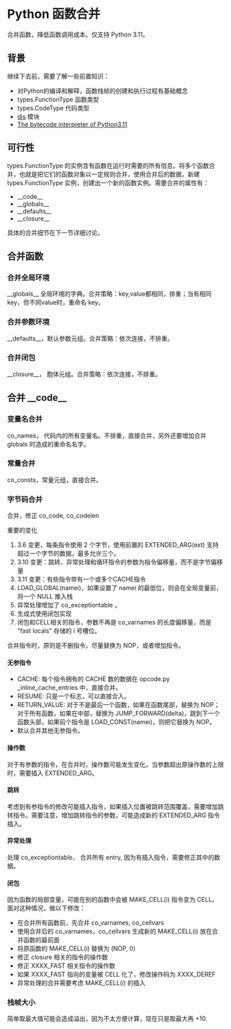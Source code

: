 # Python 函数合并

合并函数，降低函数调用成本。仅支持 Python 3.11。

## 背景

继续下去前，需要了解一些前置知识：

- 对Python的编译和解释，函数栈帧的创建和执行过程有基础概念
- types.FunctionType 函数类型
- types.CodeType 代码类型
- [dis](https://docs.python.org/zh-cn/3.11/library/dis.html) 模块
- [The bytecode interpreter of Python3.11](https://devguide.python.org/internals/interpreter/#jumps)

## 可行性

types.FunctionType 的实例含有函数在运行时需要的所有信息。将多个函数合并，也就是把它们的函数对象以一定规则合并，使用合并后的数据，新建 types.FunctionType 实例，创建出一个新的函数实例。需要合并的属性有：

- \_\_code\_\_
- \_\_globals\_\_
- \_\_defaults\_\_
- \_\_closure\_\_

具体的合并细节在下一节详细讨论。

## 合并函数

### 合并全局环境

\_\_globals\_\_ 全局环境的字典。合并策略：key,value都相同，排重；当有相同key，但不同value时，重命名 key。

### 合并参数环境

\_\_defaults\_\_，默认参数元组。合并策略：依次连接，不排重。

### 合并闭包

\_\_closure\_\_， 胞体元组。合并策略：依次连接，不排重。

## 合并 \_\_code\_\_

### 变量名合并

co_names， 代码内的所有变量名。不排重，直接合并，另外还要增加合并 globals 时造成的重命名名字。

### 常量合并

co_consts，常量元组，直接合并。

### 字节码合并

合并，修正 co_code, co_codelen

重要的变化

1. 3.6 变更，每条指令使用 2 个字节，使用前置的 EXTENDED_ARG(ext) 支持超过一个字节的数据，最多允许三个。
2. 3.10 变更：跳转、异常处理和循环指令的参数为指令偏移量，而不是字节偏移量
3. 3.11 变更：有些指令带有一个或多个CACHE指令
4. LOAD_GLOBAL(namei)，如果设置了 namei 的最低位，则会在全局变量前，将一个 NULL 推入栈
5. 异常处理增加了 co_exceptiontable ，
6. 生成式使用闭包实现
7. 闭包和CELL相关的指令，参数不再是 co_varnames 的长度偏移量，而是 "fast locals" 存储的 i 号槽位。

合并指令时，原则是不删指令，尽量替换为 NOP，或者增加指令。

#### 无参指令

- CACHE: 每个指令拥有的 CACHE 数的数据在 opcode.py _inline_cache_entries 中，直接合并。
- RESUME: 只是一个标志，可以直接合入。
- RETURN_VALUE: 对于不是最后一个函数，如果在函数尾部，替换为 NOP；对于所有函数，如果在中部，替换为 JUMP_FORWARD(delta)，跳到下一个函数头部，如果前个指令是 LOAD_CONST(namei)，则把它替换为 NOP。
- 默认合并其他无参指令。

#### 操作数

对于有参数的指令，在合并时，操作数可能发生变化。当参数超出原操作数的上限时，需要插入 EXTENDED_ARG。

#### 跳转

考虑到有参指令的修改可能插入指令，如果插入位置被跳转范围覆盖，需要增加跳转指令。需要注意，增加跳转指令的参数，可能造成新的 EXTENDED_ARG 指令插入。

#### 异常处理

处理 co_exceptiontable， 合并所有 entry, 因为有插入指令，需要修正其中的数据。

#### 闭包

因为函数的局部变量，可能在别的函数中会被 MAKE_CELL(i) 指令变为 CELL。面对这种情况，做以下修改：

- 在合并所有函数前，先合并 co_varnames, co_cellvars
- 使用合并后的 co_varnames，co_cellvars 生成新的 MAKE_CELL(i) 放在合并函数的最前面
- 将原函数的 MAKE_CELL(i) 替换为 (NOP, 0)
- 修正 closure 相关的指令的操作数
- 修正 XXXX_FAST 相关指令的操作数
- 如果 XXXX_FAST 指向的变量被 CELL 化了，修改操作码为 XXXX_DEREF
- 异常处理的合并需要考虑 MAKE_CELL(i) 的插入

### 栈帧大小

简单取最大值可能会造成溢出，因为不太方便计算，现在只是取最大再 +10.
